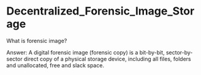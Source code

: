 # Decentralized_Forensic_Image_Storage

What is forensic image?

Answer: A digital forensic image (forensic copy) is a bit-by-bit, sector-by-sector direct copy of a physical storage device, including all files, folders and unallocated, free and slack space.